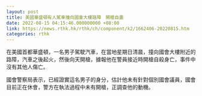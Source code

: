 ```yaml
---
layout: post
title: 美國華盛頓有人駕車撞向國會大樓路障　開槍自盡
date: 2022-08-15 04:15:46.000000000 +08:00
link: https://news.rthk.hk/rthk/ch/component/k2/1662406-20220815.htm
categories: rthk
---
```


在美國首都華盛頓，一名男子駕駛汽車，在當地星期日清晨，撞向國會大樓附近的路障，汽車之後起火，然後向天開槍，據報他在警員接近時開槍自殺身亡，事件中沒有其他人傷亡。

國會警察局表示，已經證實這名男子的身分，估計他未有針對個別國會議員，國會目前正在休會，警方在執法過程中未有開槍，正調查他的動機。
